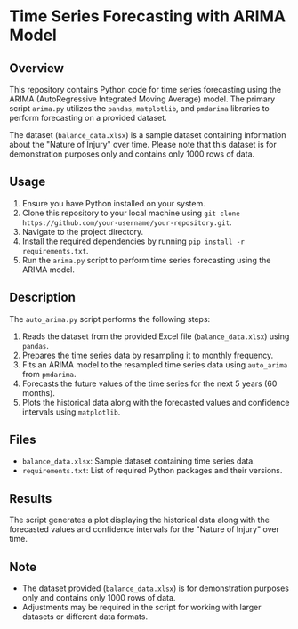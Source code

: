 # Time Series Forecasting with ARIMA Model

## Overview

This repository contains Python code for time series forecasting using the ARIMA (AutoRegressive Integrated Moving Average) model. The primary script `arima.py` utilizes the `pandas`, `matplotlib`, and `pmdarima` libraries to perform forecasting on a provided dataset.

The dataset (`balance_data.xlsx`) is a sample dataset containing information about the "Nature of Injury" over time. Please note that this dataset is for demonstration purposes only and contains only 1000 rows of data.

## Usage

1. Ensure you have Python installed on your system.
2. Clone this repository to your local machine using `git clone https://github.com/your-username/your-repository.git`.
3. Navigate to the project directory.
4. Install the required dependencies by running `pip install -r requirements.txt`.
5. Run the `arima.py` script to perform time series forecasting using the ARIMA model.

## Description

The `auto_arima.py` script performs the following steps:

1. Reads the dataset from the provided Excel file (`balance_data.xlsx`) using `pandas`.
2. Prepares the time series data by resampling it to monthly frequency.
3. Fits an ARIMA model to the resampled time series data using `auto_arima` from `pmdarima`.
4. Forecasts the future values of the time series for the next 5 years (60 months).
5. Plots the historical data along with the forecasted values and confidence intervals using `matplotlib`.

## Files

- `balance_data.xlsx`: Sample dataset containing time series data.
- `requirements.txt`: List of required Python packages and their versions.

## Results

The script generates a plot displaying the historical data along with the forecasted values and confidence intervals for the "Nature of Injury" over time.

## Note

- The dataset provided (`balance_data.xlsx`) is for demonstration purposes only and contains only 1000 rows of data.
- Adjustments may be required in the script for working with larger datasets or different data formats.
